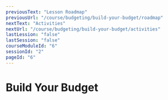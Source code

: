 ```yaml
---
previousText: "Lesson Roadmap"
previousUrl: "/course/budgeting/build-your-budget/roadmap"
nextText: "Activities"
nextUrl: "/course/budgeting/build-your-budget/activities"
lastLession: "false"
lastSession: "false"
courseModuleId: "6"
sessionId: "2"
pageId: "6"
---
```



# Build Your Budget

<sparkle-animation-player src="./animation/m3l2.js" composition="3FC01BEEAB397745AD18E137FCE8B315"></sparkle-animation-player>
